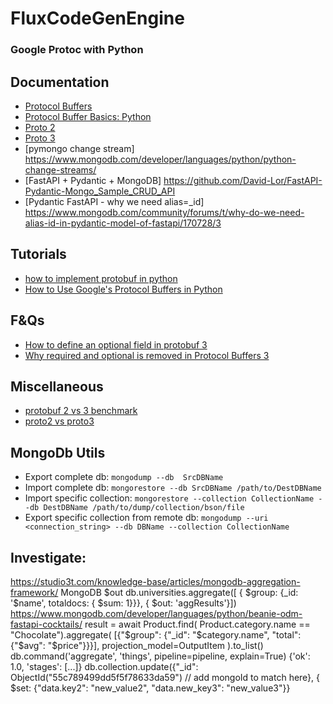 # FluxCodeGenEngine

### Google Protoc with Python

## Documentation

* [Protocol Buffers](https://developers.google.com/protocol-buffers)<br>
* [Protocol Buffer Basics: Python](https://developers.google.com/protocol-buffers/docs/pythontutorial)
* [Proto 2](https://developers.google.com/protocol-buffers/docs/proto)
* [Proto 3](https://developers.google.com/protocol-buffers/docs/proto3)
* [pymongo change stream] https://www.mongodb.com/developer/languages/python/python-change-streams/
* [FastAPI + Pydantic + MongoDB] https://github.com/David-Lor/FastAPI-Pydantic-Mongo_Sample_CRUD_API
* [Pydantic FastAPI - why we need alias=_id] https://www.mongodb.com/community/forums/t/why-do-we-need-alias-id-in-pydantic-model-of-fastapi/170728/3

## Tutorials
* [how to implement protobuf in python](https://www.javatpoint.com/how-to-implement-protobuf-in-python)
* [How to Use Google's Protocol Buffers in Python](https://www.freecodecamp.org/news/googles-protocol-buffers-in-python/)

## F&Qs
* [How to define an optional field in protobuf 3](https://stackoverflow.com/questions/42622015/how-to-define-an-optional-field-in-protobuf-3)
* [Why required and optional is removed in Protocol Buffers 3](https://stackoverflow.com/questions/31801257/why-required-and-optional-is-removed-in-protocol-buffers-3)

## Miscellaneous
* [protobuf 2 vs 3 benchmark](https://github.com/thekvs/protobuf-2-vs-3-benchmark)
* [proto2 vs proto3](https://www.hackingnote.com/en/versus/proto2-vs-proto3)

## MongoDb Utils
* Export complete db: 
    ``mongodump --db  SrcDBName``
* Import complete db:
    ``mongorestore --db SrcDBName /path/to/DestDBName``
* Import specific collection: 
    ``mongorestore --collection CollectionName --db DestDBName /path/to/dump/collection/bson/file``
* Export specific collection from remote db:
    ``mongodump --uri <connection_string> --db DBName --collection CollectionName``

## Investigate:
https://studio3t.com/knowledge-base/articles/mongodb-aggregation-framework/
MongoDB $out
db.universities.aggregate([
    { $group: {_id: '$name', totaldocs: { $sum: 1}}},
{ $out: 'aggResults'}])
https://www.mongodb.com/developer/languages/python/beanie-odm-fastapi-cocktails/
result = await Product.find(
    Product.category.name == "Chocolate").aggregate(
    [{"$group": {"_id": "$category.name", "total": {"$avg": "$price"}}}],
    projection_model=OutputItem
).to_list()
db.command('aggregate', 'things', pipeline=pipeline, explain=True)
{'ok': 1.0, 'stages': [...]}
db.collection.update({"_id": ObjectId("55c789499dd5f5f78633da59") // add mongoId to match here},
                     { $set: {"data.key2": "new_value2", "data.new_key3": "new_value3"}}